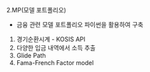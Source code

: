 2.MP(모델 포트폴리오)
  - 금융 관련 모델 포트폴리오 파이썬을 활용하여 구축
  1) 경기순환시계 - KOSIS API
  2) 다양한 입금 내역에서 소득 추출
  3) Glide Path
  4) Fama-French Factor model
